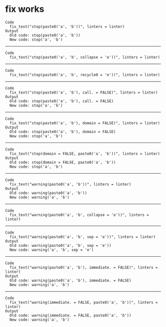 # fix works

    Code
      fix_text("stop(paste0('a', 'b'))", linters = linter)
    Output
      Old code: stop(paste0('a', 'b')) 
      New code: stop('a', 'b') 

---

    Code
      fix_text("stop(paste0('a', 'b', collapse = 'e'))", linters = linter)

---

    Code
      fix_text("stop(paste0('a', 'b', recycle0 = 'e'))", linters = linter)

---

    Code
      fix_text("stop(paste0('a', 'b'), call. = FALSE)", linters = linter)
    Output
      Old code: stop(paste0('a', 'b'), call. = FALSE) 
      New code: stop('a', 'b') 

---

    Code
      fix_text("stop(paste0('a', 'b'), domain = FALSE)", linters = linter)
    Output
      Old code: stop(paste0('a', 'b'), domain = FALSE) 
      New code: stop('a', 'b') 

---

    Code
      fix_text("stop(domain = FALSE, paste0('a', 'b'))", linters = linter)
    Output
      Old code: stop(domain = FALSE, paste0('a', 'b')) 
      New code: stop('a', 'b') 

---

    Code
      fix_text("warning(paste0('a', 'b'))", linters = linter)
    Output
      Old code: warning(paste0('a', 'b')) 
      New code: warning('a', 'b') 

---

    Code
      fix_text("warning(paste0('a', 'b', collapse = 'e'))", linters = linter)

---

    Code
      fix_text("warning(paste0('a', 'b', sep = 'e'))", linters = linter)
    Output
      Old code: warning(paste0('a', 'b', sep = 'e')) 
      New code: warning('a', 'b', sep = 'e') 

---

    Code
      fix_text("warning(paste0('a', 'b'), immediate. = FALSE)", linters = linter)
    Output
      Old code: warning(paste0('a', 'b'), immediate. = FALSE) 
      New code: warning('a', 'b') 

---

    Code
      fix_text("warning(immediate. = FALSE, paste0('a', 'b'))", linters = linter)
    Output
      Old code: warning(immediate. = FALSE, paste0('a', 'b')) 
      New code: warning('a', 'b') 

